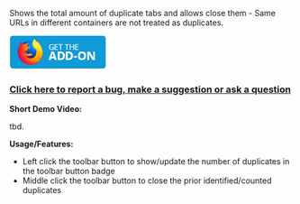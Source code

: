 Shows the total amount of duplicate tabs and allows close
them - Same URLs in different containers are not treated as duplicates.

[![](https://raw.githubusercontent.com/igorlogius/igorlogius/main/geFxAddon.png)](https://addons.mozilla.org/en-US/firefox/addon/count-duplicate-tabs/)

### [Click here to report a bug, make a suggestion or ask a question](https://github.com/igorlogius/igorlogius/issues/new/choose)

<b>Short Demo Video:</b>

tbd.

<b>Usage/Features:</b>
<ul>
  <li>Left click the toolbar button to show/update the number of duplicates in the toolbar button badge</li>
  <li>Middle click the toolbar button to close the prior identified/counted duplicates</li>
</ul>

